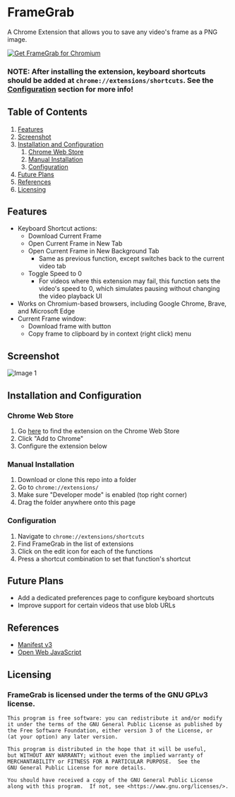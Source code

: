 # FrameGrab

A Chrome Extension that allows you to save any video's frame as a PNG image.

<a href="https://chrome.google.com/webstore/detail/ublock-origin/gjollkpcmnigdfnkdhkpgjbiahgijghc"><img src="https://user-images.githubusercontent.com/585534/107280622-91a8ea80-6a26-11eb-8d07-77c548b28665.png" alt="Get FrameGrab for Chromium"></a>

### NOTE: After installing the extension, keyboard shortcuts should be added at `chrome://extensions/shortcuts`. See the [Configuration](#configuration) section for more info!

## Table of Contents

1. [Features](#features)
1. [Screenshot](#screenshot)
1. [Installation and Configuration](#installation-and-configuration)
    1. [Chrome Web Store](#chrome-web-store)
    1. [Manual Installation](#manual-installation)
    1. [Configuration](#configuration)
1. [Future Plans](#future-plans)
1. [References](#references)
1. [Licensing](#licensing)

## Features

- Keyboard Shortcut actions:
  - Download Current Frame
  - Open Current Frame in New Tab
  - Open Current Frame in New Background Tab
    - Same as previous function, except switches back to the current video tab
  - Toggle Speed to 0
    - For videos where this extension may fail, this function sets the video's speed to 0, which simulates pausing without changing the video playback UI
- Works on Chromium-based browsers, including Google Chrome, Brave, and Microsoft Edge
- Current Frame window:
  -  Download frame with button
  -  Copy frame to clipboard by in context (right click) menu

## Screenshot

![Image 1](https://user-images.githubusercontent.com/10486660/167356604-3e855a1e-4dc8-4dd6-a875-54ae1f72593c.png)

## Installation and Configuration

### Chrome Web Store

1. Go [here](https://chrome.google.com/webstore/detail/framegrab/gjollkpcmnigdfnkdhkpgjbiahgijghc) to find the extension on the Chrome Web Store
2. Click "Add to Chrome"
3. Configure the extension below

### Manual Installation

1. Download or clone this repo into a folder
2. Go to `chrome://extensions/`
3. Make sure "Developer mode" is enabled (top right corner)
4. Drag the folder anywhere onto this page

### Configuration

1. Navigate to `chrome://extensions/shortcuts`
2. Find FrameGrab in the list of extensions
3. Click on the edit icon for each of the functions
4. Press a shortcut combination to set that function's shortcut

## Future Plans

- Add a dedicated preferences page to configure keyboard shortcuts
- Improve support for certain videos that use blob URLs

## References

- [Manifest v3](https://developer.chrome.com/docs/extensions/mv3/intro/)
- [Open Web JavaScript](https://developer.mozilla.org/en-US/docs/Web/JavaScript/Reference)

## Licensing
### FrameGrab is licensed under the terms of the GNU GPLv3 license.
    This program is free software: you can redistribute it and/or modify
    it under the terms of the GNU General Public License as published by
    the Free Software Foundation, either version 3 of the License, or
    (at your option) any later version.

    This program is distributed in the hope that it will be useful,
    but WITHOUT ANY WARRANTY; without even the implied warranty of
    MERCHANTABILITY or FITNESS FOR A PARTICULAR PURPOSE.  See the
    GNU General Public License for more details.

    You should have received a copy of the GNU General Public License
    along with this program.  If not, see <https://www.gnu.org/licenses/>.
